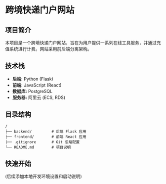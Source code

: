  # 跨境快递门户网站

## 项目简介

本项目是一个跨境快递门户网站，旨在为用户提供一系列在线工具服务，并通过充值系统进行计费。网站采用前后端分离架构。

## 技术栈

*   **后端:** Python (Flask)
*   **前端:** JavaScript (React)
*   **数据库:** PostgreSQL
*   **服务器:** 阿里云 (ECS, RDS)

## 目录结构

```
/
├── backend/         # 后端 Flask 应用
├── frontend/        # 前端 React 应用
├── .gitignore       # Git 忽略配置
└── README.md        # 项目说明
```

## 快速开始

(后续添加本地开发环境设置和启动说明)
